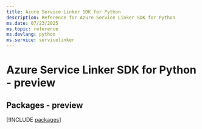 ```yaml
---
title: Azure Service Linker SDK for Python
description: Reference for Azure Service Linker SDK for Python
ms.date: 07/23/2025
ms.topic: reference
ms.devlang: python
ms.service: servicelinker
---
```

# Azure Service Linker SDK for Python - preview
## Packages - preview
[!INCLUDE [packages](service-linker-index.md)]